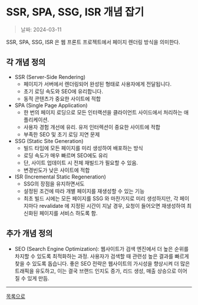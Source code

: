 # SSR, SPA, SSG, ISR 개념 잡기

> 날짜: 2024-03-11

SSR, SPA, SSG, ISR 은 웹 프론트 프로젝트에서 페이지 렌더링 방식을 의미한다.

## 각 개념 정의

- SSR (Server-Side Rendering)
  - 페이지가 서버에서 렌더링되어 완성된 형태로 사용자에게 전달됩니다.
  - 초기 로딩 속도와 SEO에 유리합니다.
  - 동적 콘텐츠가 중요한 사이트에 적합
- SPA (Single Page Application)
  - 한 번의 페이지 로딩으로 모든 인터랙션을 클라이언트 사이드에서 처리하는 애플리케이션.
  - 사용자 경험 개선에 유리. 유저 인터렉션이 중요한 사이트에 적합
  - 부족한 SEO 및 초기 로딩 지연 문제
- SSG (Static Site Generation)
  - 빌드 타임에 모든 페이지를 미리 생성하여 배포하는 방식
  - 로딩 속도가 매우 빠르며 SEO에도 유리
  - 단, 사이트 업데이트 시 전체 재빌드가 필요할 수 있음.
  - 변경빈도가 낮은 사이트에 적합
- ISR (Incremental Static Regeneration)
  - SSG의 장점을 유지하면서도
  - 설정된 조건에 따라 개별 페이지를 재생성할 수 있는 기능
  - 최초 빌드 시에는 모든 페이지를 SSG 와 마찬가지로 미리 생성하지만, 각 페이지마다 revalidate 에 지정된 시간이 지날 경우, 요청이 들어오면 재생성하여 최신화된 페이지를 서비스 하도록 함.

## 추가 개념 정의

- SEO (Search Engine Optimization): 웹사이트가 검색 엔진에서 더 높은 순위를 차지할 수 있도록 최적화하는 과정. 사용자가 검색할 때 관련성 높은 결과를 빠르게 찾을 수 있도록 돕습니다. 좋은 SEO 전략은 웹사이트의 가시성을 향상시켜 더 많은 트래픽을 유도하고, 이는 결국 브랜드 인지도 증가, 리드 생성, 매출 상승으로 이어질 수 있게 만듬.

---

[목록으로](https://shiwoo-park.github.io/blog)
